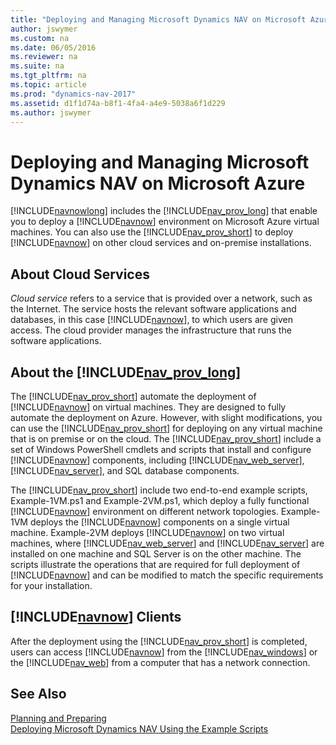 ```yaml
---
title: "Deploying and Managing Microsoft Dynamics NAV on Microsoft Azure"
author: jswymer
ms.custom: na
ms.date: 06/05/2016
ms.reviewer: na
ms.suite: na
ms.tgt_pltfrm: na
ms.topic: article
ms.prod: "dynamics-nav-2017"
ms.assetid: d1f1d74a-b8f1-4fa4-a4e9-5038a6f1d229
ms.author: jswymer
---
```

# Deploying and Managing Microsoft Dynamics NAV on Microsoft Azure
[!INCLUDE[navnowlong](includes/navnowlong_md.md)] includes the [!INCLUDE[nav_prov_long](includes/nav_prov_long_md.md)] that enable you to deploy a [!INCLUDE[navnow](includes/navnow_md.md)] environment on Microsoft Azure virtual machines. You can also use the [!INCLUDE[nav_prov_short](includes/nav_prov_short_md.md)] to deploy [!INCLUDE[navnow](includes/navnow_md.md)] on other cloud services and on-premise installations.  

## About Cloud Services  
 *Cloud service* refers to a service that is provided over a network, such as the Internet. The service hosts the relevant software applications and databases, in this case [!INCLUDE[navnow](includes/navnow_md.md)], to which users are given access. The cloud provider manages the infrastructure that runs the software applications.  

## About the [!INCLUDE[nav_prov_long](includes/nav_prov_long_md.md)]  
 The [!INCLUDE[nav_prov_short](includes/nav_prov_short_md.md)] automate the deployment of [!INCLUDE[navnow](includes/navnow_md.md)] on virtual machines. They are designed to fully automate the deployment on Azure. However, with slight modifications, you can use the [!INCLUDE[nav_prov_short](includes/nav_prov_short_md.md)] for deploying on any virtual machine that is on premise or on the cloud. The [!INCLUDE[nav_prov_short](includes/nav_prov_short_md.md)] include a set of Windows PowerShell cmdlets and scripts that install and configure [!INCLUDE[navnow](includes/navnow_md.md)] components, including [!INCLUDE[nav_web_server](includes/nav_web_server_md.md)], [!INCLUDE[nav_server](includes/nav_server_md.md)], and SQL database components.  

 The [!INCLUDE[nav_prov_short](includes/nav_prov_short_md.md)] include two end-to-end example scripts, Example-1VM.ps1 and Example-2VM.ps1, which deploy a fully functional [!INCLUDE[navnow](includes/navnow_md.md)] environment on different network topologies. Example-1VM deploys the [!INCLUDE[navnow](includes/navnow_md.md)] components on a single virtual machine. Example-2VM deploys [!INCLUDE[navnow](includes/navnow_md.md)] on two virtual machines, where [!INCLUDE[nav_web_server](includes/nav_web_server_md.md)] and [!INCLUDE[nav_server](includes/nav_server_md.md)] are installed on one machine and SQL Server is on the other machine. The scripts illustrate the operations that are required for full deployment of [!INCLUDE[navnow](includes/navnow_md.md)] and can be modified to match the specific requirements for your installation.  

## [!INCLUDE[navnow](includes/navnow_md.md)] Clients  
 After the deployment using the [!INCLUDE[nav_prov_short](includes/nav_prov_short_md.md)] is completed, users can access [!INCLUDE[navnow](includes/navnow_md.md)] from the [!INCLUDE[nav_windows](includes/nav_windows_md.md)] or the [!INCLUDE[nav_web](includes/nav_web_md.md)] from a computer that has a network connection.  

## See Also  
[Planning and Preparing](Planning-and-Preparing.md)   
[Deploying Microsoft Dynamics NAV Using the Example Scripts](Deploying-Microsoft-Dynamics-NAV-Using-the-Example-Scripts.md)  
